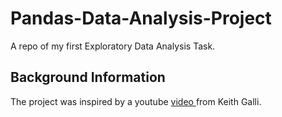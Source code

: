 # Pandas-Data-Analysis-Project
A repo of my first Exploratory Data Analysis Task.

## Background Information 
The project was inspired by a youtube <a href="https://youtu.be/eMOA1pPVUc4"> video </a> from Keith Galli.

